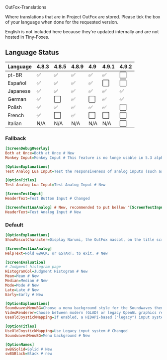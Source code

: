 OutFox-Translations

Where translations that are in Project OutFox are stored. Please tick the box of your language when done for the requested version.

English is not included here because they're updated internally and are not hosted in Tiny-Foxes.
## Language Status

Language | 4.8.3 | 4.8.5 | 4.8.9 | 4.9 | 4.9.1 | 4.9.2 
:------------ | :------------- | :------------- | :------------- | :------------- | :------------- | :-------------
pt-BR | ✅ | ✅ | ✅ | ✅| ✅| ⬜️
Español | ✅ | ✅ | ✅ | ✅| ⬜️| ⬜️
Japanese | ✅ | ✅ | ✅ | ✅| ✅| ✅
German | ✅ | ⬜️ | ✅ | ⬜️| ✅| ✅
Polish | ✅ | ✅ | ✅ | ✅| ✅| ⬜️
French | ✅ | ⬜️ | ✅ | ⬜️| ⬜️| ⬜️
Italian | N/A | N/A | N/A | N/A | N/A | ⬜️


<!--- This is a comment that won't appear in the read me, here are the emojis that you can add to tell if your language is done or not. Done: ✅Not Done: ⬜️Non applicable: N/A--->

### Fallback

```Ini
[ScreenDebugOverlay]
Both at Once=Both at Once # New
Monkey Input=Monkey Input # This feature is no longe usable in 5.3 alpha 4.9.2 (?) but we should not remove for compatibility in case anything tries to get that key

[OptionExplanations]
Test Analog Lua Input=Test the responsiveness of analog inputs (such as analog sticks, triggers, and MIDI inputs). # New

[OptionTitles]
Test Analog Lua Input=Test Analog Input # New

[ScreenTestInput]
HeaderText=Test Button Input # Changed

[ScreenTestLuaAnalog] # New, recommended to put bellow "[ScreenTestInput]"
HeaderText=Test Analog Input # New
```

### Default

```Ini
[OptionExplanations]
ShowMascotCharacter=Display Narumi, the OutFox mascot, on the title screen. # Changed

[ScreenTestLuaAnalog]
HelpText=Hold &BACK; or &START; to exit. # New

[ScreenEvaluation]
# Judgment histogram page
HistogramCol=Judgment Histogram # New
Mean=Mean # New
Median=Median # New
Mode=Mode # New
Late=Late # New
Early=Early # New

[OptionExplanations]
SoundwavesMenuBG=Choose a menu background style for the Soundwaves theme. # New
VideoRenderer=Choose between modern (GLAD) or legacy OpenGL graphics rendering engines.\nRequires a restart in order to take effect. # Changed
UseOldJoystickMapping=If enabled, a HIDAPI-based ("legacy") input system modeled upon SM 5.0.x is used instead of XInput.\nRequires a restart in order to take effect. # Changed

[OptionTitles]
UseOldJoystickMapping=Use Legacy input system # Changed
SoundwavesMenuBG=Menu background # New

[OptionNames]
swBGSolid=Solid # New
swBGBlack=Black # new
```
